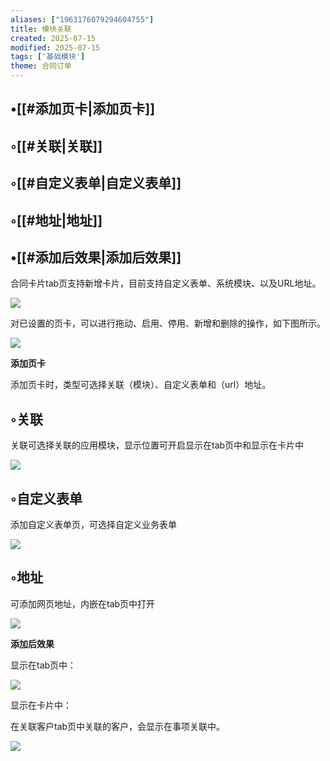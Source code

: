 ```yaml
---
aliases: ["1963176079294604755"]
title: 模块关联
created: 2025-07-15
modified: 2025-07-15
tags: ['基础模块']
theme: 合同订单
---
```


## •[[#添加页卡|添加页卡]]

## ◦[[#关联|关联]]

## ◦[[#自定义表单|自定义表单]]

## ◦[[#地址|地址]]

## •[[#添加后效果|添加后效果]]

合同卡片tab页支持新增卡片，目前支持自定义表单、系统模块、以及URL地址。

![](389a60dcb30e2c13b1560ab8de9965e7.jpg)

对已设置的页卡，可以进行拖动、启用、停用、新增和删除的操作，如下图所示。

![](a197c039d99a1f8a665d8a5cff358fe6.jpg)

**添加页卡**

添加页卡时，类型可选择关联（模块）、自定义表单和（url）地址。

## ◦关联

关联可选择关联的应用模块，显示位置可开启显示在tab页中和显示在卡片中

![](6eb30cc434d7a5736b85a3d3f7f4a866.jpg)

## ◦自定义表单

添加自定义表单页，可选择自定义业务表单

![](1136a0be8a4353e5248741c62f546909.jpg)

## ◦地址

可添加网页地址，内嵌在tab页中打开

![](11402571b0da6aa3ee997b56b9ce37d9.jpg)

**添加后效果**

显示在tab页中：

![](02d0b1dede4b5a57c79a5208af4e9115.jpg)

显示在卡片中：

在关联客户tab页中关联的客户，会显示在事项关联中。

![](dff3e7c00afe445a0396849301a29e91.jpg)